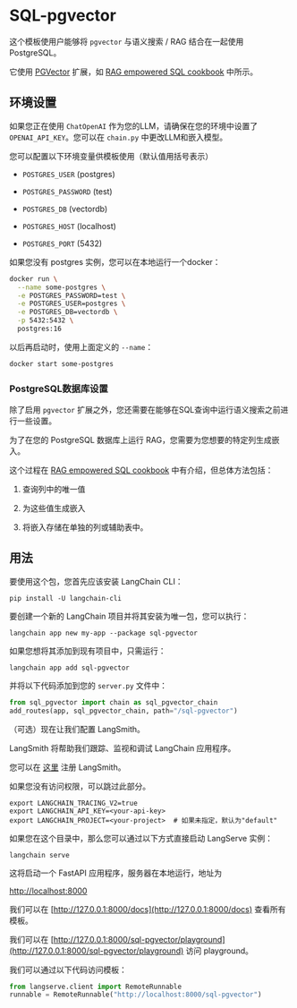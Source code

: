 # SQL-pgvector

这个模板使用户能够将 `pgvector` 与语义搜索 / RAG 结合在一起使用 PostgreSQL。

它使用 [PGVector](https://github.com/pgvector/pgvector) 扩展，如 [RAG empowered SQL cookbook](https://github.com/langchain-ai/langchain/blob/master/cookbook/retrieval_in_sql.ipynb) 中所示。

## 环境设置

如果您正在使用 `ChatOpenAI` 作为您的LLM，请确保在您的环境中设置了 `OPENAI_API_KEY`。您可以在 `chain.py` 中更改LLM和嵌入模型。

您可以配置以下环境变量供模板使用（默认值用括号表示）

- `POSTGRES_USER` (postgres)

- `POSTGRES_PASSWORD` (test)

- `POSTGRES_DB` (vectordb)

- `POSTGRES_HOST` (localhost)

- `POSTGRES_PORT` (5432)

如果您没有 postgres 实例，您可以在本地运行一个docker：

```bash
docker run \
  --name some-postgres \
  -e POSTGRES_PASSWORD=test \
  -e POSTGRES_USER=postgres \
  -e POSTGRES_DB=vectordb \
  -p 5432:5432 \
  postgres:16
```

以后再启动时，使用上面定义的 `--name`：

```bash
docker start some-postgres
```

### PostgreSQL数据库设置

除了启用 `pgvector` 扩展之外，您还需要在能够在SQL查询中运行语义搜索之前进行一些设置。

为了在您的 PostgreSQL 数据库上运行 RAG，您需要为您想要的特定列生成嵌入。

这个过程在 [RAG empowered SQL cookbook](https://github.com/langchain-ai/langchain/blob/master/cookbook/retrieval_in_sql.ipynb) 中有介绍，但总体方法包括：

1. 查询列中的唯一值

2. 为这些值生成嵌入

3. 将嵌入存储在单独的列或辅助表中。

## 用法

要使用这个包，您首先应该安装 LangChain CLI：

```shell
pip install -U langchain-cli
```

要创建一个新的 LangChain 项目并将其安装为唯一包，您可以执行：

```shell
langchain app new my-app --package sql-pgvector
```

如果您想将其添加到现有项目中，只需运行：

```shell
langchain app add sql-pgvector
```

并将以下代码添加到您的 `server.py` 文件中：

```python
from sql_pgvector import chain as sql_pgvector_chain
add_routes(app, sql_pgvector_chain, path="/sql-pgvector")
```

（可选）现在让我们配置 LangSmith。

LangSmith 将帮助我们跟踪、监视和调试 LangChain 应用程序。

您可以在 [这里](https://smith.langchain.com/) 注册 LangSmith。

如果您没有访问权限，可以跳过此部分。

```shell
export LANGCHAIN_TRACING_V2=true
export LANGCHAIN_API_KEY=<your-api-key>
export LANGCHAIN_PROJECT=<your-project>  # 如果未指定，默认为"default"
```

如果您在这个目录中，那么您可以通过以下方式直接启动 LangServe 实例：

```shell
langchain serve
```

这将启动一个 FastAPI 应用程序，服务器在本地运行，地址为

[http://localhost:8000](http://localhost:8000)

我们可以在 [http://127.0.0.1:8000/docs](http://127.0.0.1:8000/docs) 查看所有模板。

我们可以在 [http://127.0.0.1:8000/sql-pgvector/playground](http://127.0.0.1:8000/sql-pgvector/playground) 访问 playground。

我们可以通过以下代码访问模板：

```python
from langserve.client import RemoteRunnable
runnable = RemoteRunnable("http://localhost:8000/sql-pgvector")
```